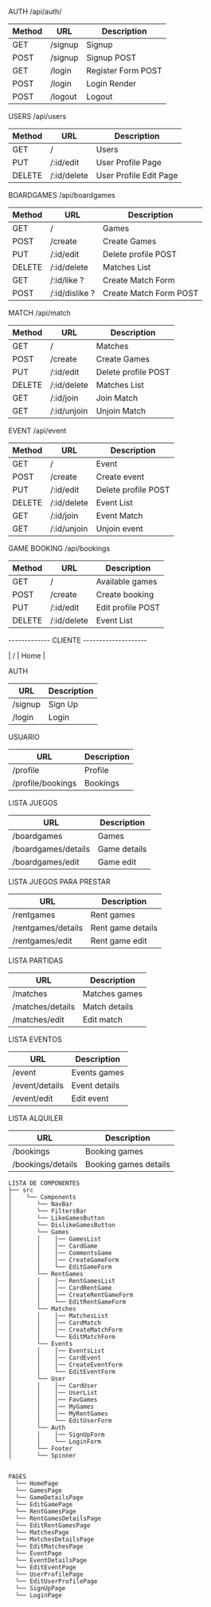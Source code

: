 AUTH /api/auth/

|  Method  | URL | Description |
| ------------- | ------------- | ------------- |
| GET  | /signup  | Signup  |
| POST  | /signup  | Signup POST  |
| GET  | /login  | Register Form POST  |
| POST  | /login  | Login Render  |
| POST  | /logout | Logout  |

USERS /api/users

|  Method  | URL | Description |
| ------------- | ------------- | ------------- |
| GET  | /  | Users  |
| PUT  | /:id/edit  | User Profile Page  |
| DELETE  | /:id/delete  | User Profile Edit Page  |

BOARDGAMES /api/boardgames

|  Method  | URL | Description |
| ------------- | ------------- | ------------- |
| GET  | /  | Games   |
| POST  | /create  | Create Games   |
| PUT | /:id/edit  | Delete profile POST  |
| DELETE  | /:id/delete  | Matches List  |
| GET  | /:id/like ? | Create Match Form  |
| POST | /:id/dislike ?  | Create Match Form POST  |

MATCH /api/match

|  Method  | URL | Description |
| ------------- | ------------- | ------------- |
| GET  | /  | Matches   |
| POST  | /create  | Create Games   |
| PUT | /:id/edit  | Delete profile POST  |
| DELETE  | /:id/delete  | Matches List  |
| GET | /:id/join  | Join Match |
| GET | /:id/unjoin  | Unjoin Match |

EVENT /api/event

|  Method  | URL | Description |
| ------------- | ------------- | ------------- |
| GET  | /  | Event   |
| POST  | /create  | Create event   |
| PUT | /:id/edit  | Delete profile POST  |
| DELETE  | /:id/delete  | Event List  |
| GET | /:id/join  | Event Match |
| GET | /:id/unjoin  | Unjoin event |


GAME BOOKING /api/bookings

|  Method  | URL | Description |
| ------------- | ------------- | ------------- |
| GET  | /  | Available games   |
| POST  | /create  | Create booking   |
| PUT | /:id/edit  | Edit profile POST  |
| DELETE  | /:id/delete  | Event List  |


------------- CLIENTE --------------------

| /  | Home   |

AUTH

| URL | Description |
| ------------- | ------------- |
| /signup  | Sign Up   |
| /login  | Login   |

USUARIO

| URL | Description |
| ------------- | ------------- |
| /profile  | Profile   |
| /profile/bookings  | Bookings   |

LISTA JUEGOS

| URL | Description |
| ------------- | ------------- |
| /boardgames  | Games   |
| /boardgames/details  | Game details   |
| /boardgames/edit  | Game edit   |

LISTA JUEGOS PARA PRESTAR

| URL | Description |
| ------------- | ------------- |
| /rentgames  | Rent games   |
| /rentgames/details  | Rent game details   |
| /rentgames/edit  | Rent game edit   |

LISTA PARTIDAS

| URL | Description |
| ------------- | ------------- |
| /matches  | Matches games   |
| /matches/details  | Match details   |
| /matches/edit  | Edit match    |

LISTA EVENTOS

| URL | Description |
| ------------- | ------------- |
| /event  | Events games   |
| /event/details  | Event details   |
| /event/edit  | Edit event   |

LISTA ALQUILER

| URL | Description |
| ------------- | ------------- |
| /bookings  | Booking games   |
| /bookings/details  | Booking games details   |

```
LISTA DE COMPONENTES
├── src
│    └── Components
│       └── NavBar
│       └── FiltersBar
│       └── LikeGamesButton
│       └── DislikeGamesButton
│       └── Games
│       │    │── GamesList
│       │    │── CardGame
│       │    │── CommentsGame
│       │    │── CreateGameForm
│       │    └── EditGameForm
│       └── RentGames
│       │    │── RentGamesList
│       │    │── CardRentGame
│       │    │── CreateRentGameForm
│       │    └── EditRentGameForm
│       └── Matches
│       │    │── MatchesList
│       │    │── CardMatch
│       │    │── CreateMatchForm
│       │    └── EditMatchForm
│       └── Events
│       │    │── EventsList
│       │    │── CardEvent
│       │    │── CreateEventForm
│       │    └── EditEventForm
│       └── User
│       │    │── CardUser
│       │    │── UserList
│       │    │── FavGames
│       │    │── MyGames
│       │    │── MyRentGames
│       │    └── EditUserForm
│       └── Auth
│       │    │── SignUpForm
│       │    └── LoginForm
│       └── Footer
│       └── Spinner


PAGES
  └── HomePage
  └── GamesPage 
  └── GameDetailsPage
  └── EditGamePage
  └── RentGamesPage
  └── RentGamesDetailsPage 
  └── EditRentGamesPage
  └── MatchesPage
  └── MatchesDetailsPage
  └── EditMatchesPage
  └── EventPage
  └── EventDetailsPage
  └── EditEventPage
  └── UserProfilePage
  └── EditUserProfilePage
  └── SignUpPage
  └── LoginPage
```
